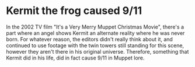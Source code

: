 # Kermit the frog caused 9/11

In the 2002 TV film "It's a Very Merry Muppet Christmas Movie", there's a part where an angel shows Kermit an alternate reality where he was never born. For whatever reason, the editors didn't really think about it, and continued to use footage with the twin towers still standing for this scene, however they aren't there in his original universe. Therefore, something that Kermit did in his life, did in fact cause 9/11 in Muppet lore.
